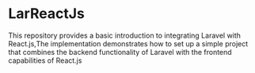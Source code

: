 # LarReactJs
This repository provides a basic introduction to integrating Laravel with React.js,The implementation demonstrates how to set up a simple project that combines the backend functionality of Laravel with the frontend capabilities of React.js
